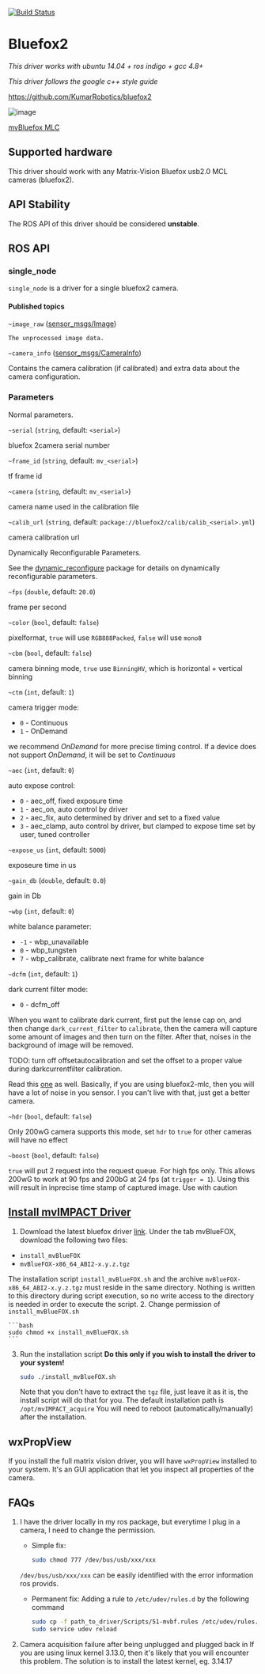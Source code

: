 [![Build Status](https://travis-ci.org/KumarRobotics/bluefox2.svg?branch=master)](https://travis-ci.org/KumarRobotics/bluefox2)

# Bluefox2
*This driver works with ubuntu 14.04 + ros indigo + gcc 4.8+*  

*This driver follows the google c++ style guide*  

https://github.com/KumarRobotics/bluefox2

![image](http://i.imgur.com/89Bb1hR.png)  

[mvBluefox MLC](http://www.matrix-vision.com/USB2.0-single-board-camera-mvbluefox-mlc.html)

## Supported hardware
This driver should work with any Matrix-Vision Bluefox usb2.0 MCL cameras (bluefox2).

## API Stability
The ROS API of this driver should be considered **unstable**.

## ROS API

### single_node

`single_node` is a driver for a single bluefox2 camera.

#### Published topics

`~image_raw` ([sensor_msgs/Image](http://docs.ros.org/api/sensor_msgs/html/msg/Image.html))

    The unprocessed image data.

`~camera_info` ([sensor_msgs/CameraInfo](http://docs.ros.org/api/sensor_msgs/html/msg/CameraInfo.html))

Contains the camera calibration (if calibrated) and extra data about the camera configuration.

### Parameters

Normal parameters.

`~serial` (`string`, default: `<serial>`)

bluefox 2camera serial number

`~frame_id` (`string`, default: `mv_<serial>`)

tf frame id

`~camera` (`string`, default: `mv_<serial>`)

camera name used in the calibration file

`~calib_url` (`string`, default: `package://bluefox2/calib/calib_<serial>.yml`)

camera calibration url

Dynamically Reconfigurable Parameters.

See the [dynamic_reconfigure](http://wiki.ros.org/dynamic_reconfigure) package for details on dynamically reconfigurable parameters.

`~fps` (`double`, default: `20.0`)

frame per second

`~color` (`bool`, default: `false`)

pixelformat, `true` will use `RGB888Packed`, `false` will use `mono8`

`~cbm` (`bool`, default: `false`)

camera binning mode, `true` use `BinningHV`, which is horizontal + vertical binning

`~ctm` (`int`, default: `1`)

camera trigger mode:

* `0` - Continuous
* `1` - OnDemand

we recommend *OnDemand* for more precise timing control. If a device does not support *OnDemand*, it will be set to *Continuous*

`~aec` (`int`, default: `0`)

auto expose control:

* `0` - aec_off, fixed exposure time
* `1` - aec_on, auto control by driver
* `2` - aec_fix, auto determined by driver and set to a fixed value
* `3` - aec_clamp, auto control by driver, but clamped to expose time set by user, tuned controller

`~expose_us` (`int`, default: `5000`)

exposeure time in us

`~gain_db` (`double`, default: `0.0`)

gain in Db

`~wbp` (`int`, default: `0`)

white balance parameter:
* `-1` - wbp_unavailable
* `0` - wbp_tungsten
* `7` - wbp_calibrate, calibrate next frame for white balance

`~dcfm` (`int`, default: `1`)

dark current filter mode:
* `0` - dcfm_off

When you want to calibrate dark current, first put the lense cap on, and then change `dark_current_filter` to `calibrate`, then the camera will capture some amount of images and then turn on the filter. After that, noises in the background of image will be removed.

TODO: turn off offsetautocalibration and set the offset to a proper value during darkcurrentfilter calibration.

Read this [one](http://www.matrix-vision.com/faq-reader/245.html) as well. Basically, if you are using bluefox2-mlc, then you will have a lot of noise in you sensor. I you can't live with that, just get a better camera.

`~hdr` (`bool`, default: `false`)

Only 200wG camera supports this mode, set `hdr` to `true` for other cameras will have no effect

`~boost` (`bool`, default: `false`)

`true` will put 2 request into the request queue. For high fps only. This allows 200wG to work at 90 fps and 200bG at 24 fps (at `trigger = 1`). Using this will result in inprecise time stamp of captured image. Use with caution


## [Install mvIMPACT Driver](http://www.matrix-vision.com/manuals/mvBlueFOX/mvBF_page_quickstart.html#mvBF_subsubsection_quickstart_linux_software)
1. Download the latest bluefox driver [link](http://www.matrix-vision.com/latest-drivers.html).
Under the tab mvBlueFOX, download the following two files:
  * `install_mvBlueFOX`
  * `mvBlueFOX-x86_64_ABI2-x.y.z.tgz`

  The installation script `install_mvBlueFOX.sh` and the archive `mvBlueFOX-x86_64_ABI2-x.y.z.tgz` must reside in the same directory. Nothing is written to this directory during script execution, so no write access to the directory is needed in order to execute the script.
2. Change permission of `install_mvBlueFOX.sh`

    ```bash
    sudo chmod +x install_mvBlueFOX.sh
    ```

3. Run the installation script
**Do this only if you wish to install the driver to your system!**

    ```bash
    sudo ./install_mvBlueFOX.sh
    ```

    Note that you don't have to extract the ```tgz``` file, just leave it as it is, the install script will do that for you. The default installation path is ```/opt/mvIMPACT_acquire```
    You will need to reboot (automatically/manually) after the installation.


## wxPropView
If you install the full matrix vision driver, you will have `wxPropView` installed to your system. It's an GUI application that let you inspect all properties of the camera.

## FAQs
1. I have the driver locally in my ros package, but everytime I plug in a camera, I need to change the permission.
    * Simple fix:

        ```bash
        sudo chmod 777 /dev/bus/usb/xxx/xxx
        ```

    `/dev/bus/usb/xxx/xxx` can be easily identified with the error information ros provids.

    * Permanent fix:
    Adding a rule to `/etc/udev/rules.d` by the following command

        ```bash
        sudo cp -f path_to_driver/Scripts/51-mvbf.rules /etc/udev/rules.d/
        sudo service udev reload
        ```

2. Camera acquisition failure after being unplugged and plugged back in
If you are using linux kernel 3.13.0, then it's likely that you will encounter this problem.
The solution is to install the latest kernel, eg. 3.14.17
